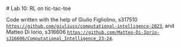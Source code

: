 # Lab 10: RL on tic-tac-toe 

Code written with the help of Giulio Figliolino, s317510  [`https://github.com/giuliuss/computational-intelligence-2023`](https://github.com/giuliuss/computational-intelligence-2023), and Matteo Di Iorio, s316606 [`https://github.com/Matteo-Di-Iorio-s316606/Computational_Intelligence_23-24`](https://github.com/Matteo-Di-Iorio-s316606/Computational_Intelligence_23-24).
